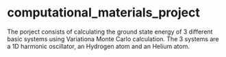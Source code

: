 # computational_materials_project
The porject consists of calculating the ground state energy of 3 different basic systems using Variationa Monte Carlo calculation. The 3 systems are a 1D harmonic oscillator, an Hydrogen atom and an Helium atom.
